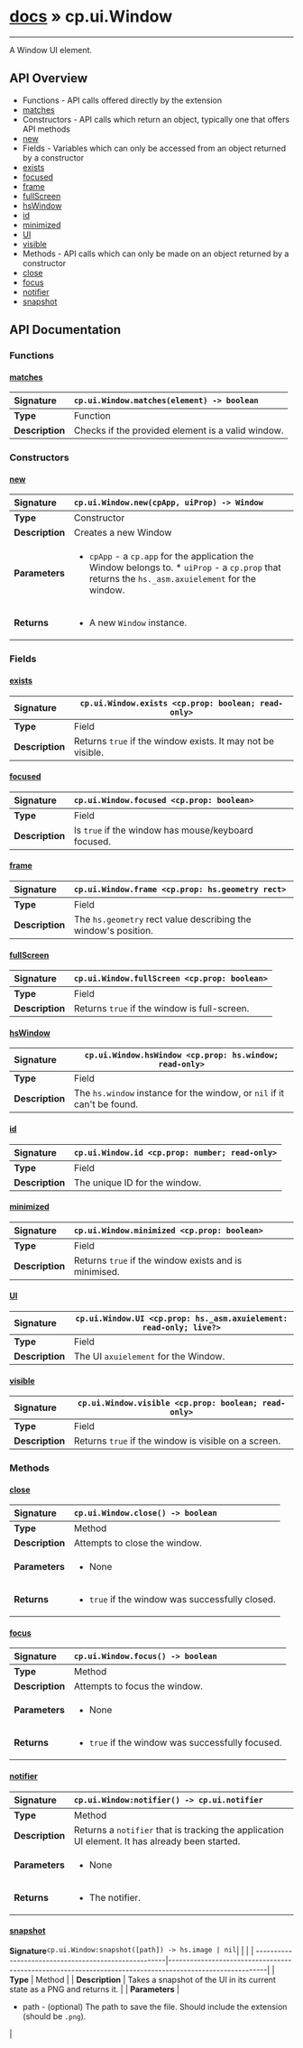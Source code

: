 # [docs](index.md) » cp.ui.Window
---

A Window UI element.

## API Overview
* Functions - API calls offered directly by the extension
 * [matches](#matches)
* Constructors - API calls which return an object, typically one that offers API methods
 * [new](#new)
* Fields - Variables which can only be accessed from an object returned by a constructor
 * [exists](#exists)
 * [focused](#focused)
 * [frame](#frame)
 * [fullScreen](#fullscreen)
 * [hsWindow](#hswindow)
 * [id](#id)
 * [minimized](#minimized)
 * [UI](#ui)
 * [visible](#visible)
* Methods - API calls which can only be made on an object returned by a constructor
 * [close](#close)
 * [focus](#focus)
 * [notifier](#notifier)
 * [snapshot](#snapshot)

## API Documentation

### Functions

#### [matches](#matches)
| <span style="float: left;">**Signature**</span> | <span style="float: left;">`cp.ui.Window.matches(element) -> boolean` </span>                                                          |
| -----------------------------------------------------|---------------------------------------------------------------------------------------------------------|
| **Type**                                             | Function |
| **Description**                                      | Checks if the provided element is a valid window. |

### Constructors

#### [new](#new)
| <span style="float: left;">**Signature**</span> | <span style="float: left;">`cp.ui.Window.new(cpApp, uiProp) -> Window` </span>                                                          |
| -----------------------------------------------------|---------------------------------------------------------------------------------------------------------|
| **Type**                                             | Constructor |
| **Description**                                      | Creates a new Window |
| **Parameters**                                       | <ul><li><code>cpApp</code>    - a <code>cp.app</code> for the application the Window belongs to. * <code>uiProp</code>   - a <code>cp.prop</code> that returns the <code>hs._asm.axuielement</code> for the window.</li></ul> |
| **Returns**                                          | <ul><li>A new <code>Window</code> instance.</li></ul> |

### Fields

#### [exists](#exists)
| <span style="float: left;">**Signature**</span> | <span style="float: left;">`cp.ui.Window.exists <cp.prop: boolean; read-only>` </span>                                                          |
| -----------------------------------------------------|---------------------------------------------------------------------------------------------------------|
| **Type**                                             | Field |
| **Description**                                      | Returns `true` if the window exists. It may not be visible. |

#### [focused](#focused)
| <span style="float: left;">**Signature**</span> | <span style="float: left;">`cp.ui.Window.focused <cp.prop: boolean>` </span>                                                          |
| -----------------------------------------------------|---------------------------------------------------------------------------------------------------------|
| **Type**                                             | Field |
| **Description**                                      | Is `true` if the window has mouse/keyboard focused. |

#### [frame](#frame)
| <span style="float: left;">**Signature**</span> | <span style="float: left;">`cp.ui.Window.frame <cp.prop: hs.geometry rect>` </span>                                                          |
| -----------------------------------------------------|---------------------------------------------------------------------------------------------------------|
| **Type**                                             | Field |
| **Description**                                      | The `hs.geometry` rect value describing the window's position. |

#### [fullScreen](#fullscreen)
| <span style="float: left;">**Signature**</span> | <span style="float: left;">`cp.ui.Window.fullScreen <cp.prop: boolean>` </span>                                                          |
| -----------------------------------------------------|---------------------------------------------------------------------------------------------------------|
| **Type**                                             | Field |
| **Description**                                      | Returns `true` if the window is full-screen. |

#### [hsWindow](#hswindow)
| <span style="float: left;">**Signature**</span> | <span style="float: left;">`cp.ui.Window.hsWindow <cp.prop: hs.window; read-only>` </span>                                                          |
| -----------------------------------------------------|---------------------------------------------------------------------------------------------------------|
| **Type**                                             | Field |
| **Description**                                      | The `hs.window` instance for the window, or `nil` if it can't be found. |

#### [id](#id)
| <span style="float: left;">**Signature**</span> | <span style="float: left;">`cp.ui.Window.id <cp.prop: number; read-only>` </span>                                                          |
| -----------------------------------------------------|---------------------------------------------------------------------------------------------------------|
| **Type**                                             | Field |
| **Description**                                      | The unique ID for the window. |

#### [minimized](#minimized)
| <span style="float: left;">**Signature**</span> | <span style="float: left;">`cp.ui.Window.minimized <cp.prop: boolean>` </span>                                                          |
| -----------------------------------------------------|---------------------------------------------------------------------------------------------------------|
| **Type**                                             | Field |
| **Description**                                      | Returns `true` if the window exists and is minimised. |

#### [UI](#ui)
| <span style="float: left;">**Signature**</span> | <span style="float: left;">`cp.ui.Window.UI <cp.prop: hs._asm.axuielement: read-only; live?>` </span>                                                          |
| -----------------------------------------------------|---------------------------------------------------------------------------------------------------------|
| **Type**                                             | Field |
| **Description**                                      | The UI `axuielement` for the Window. |

#### [visible](#visible)
| <span style="float: left;">**Signature**</span> | <span style="float: left;">`cp.ui.Window.visible <cp.prop: boolean; read-only>` </span>                                                          |
| -----------------------------------------------------|---------------------------------------------------------------------------------------------------------|
| **Type**                                             | Field |
| **Description**                                      | Returns `true` if the window is visible on a screen. |

### Methods

#### [close](#close)
| <span style="float: left;">**Signature**</span> | <span style="float: left;">`cp.ui.Window.close() -> boolean` </span>                                                          |
| -----------------------------------------------------|---------------------------------------------------------------------------------------------------------|
| **Type**                                             | Method |
| **Description**                                      | Attempts to close the window. |
| **Parameters**                                       | <ul><li>None</li></ul> |
| **Returns**                                          | <ul><li><code>true</code> if the window was successfully closed.</li></ul> |

#### [focus](#focus)
| <span style="float: left;">**Signature**</span> | <span style="float: left;">`cp.ui.Window.focus() -> boolean` </span>                                                          |
| -----------------------------------------------------|---------------------------------------------------------------------------------------------------------|
| **Type**                                             | Method |
| **Description**                                      | Attempts to focus the window. |
| **Parameters**                                       | <ul><li>None</li></ul> |
| **Returns**                                          | <ul><li><code>true</code> if the window was successfully focused.</li></ul> |

#### [notifier](#notifier)
| <span style="float: left;">**Signature**</span> | <span style="float: left;">`cp.ui.Window:notifier() -> cp.ui.notifier` </span>                                                          |
| -----------------------------------------------------|---------------------------------------------------------------------------------------------------------|
| **Type**                                             | Method |
| **Description**                                      | Returns a `notifier` that is tracking the application UI element. It has already been started. |
| **Parameters**                                       | <ul><li>None</li></ul> |
| **Returns**                                          | <ul><li>The notifier.</li></ul> |

#### [snapshot](#snapshot)
| <span style="float: left;">**Signature**</span> | <span style="float: left;">`cp.ui.Window:snapshot([path]) -> hs.image | nil` </span>                                                          |
| -----------------------------------------------------|---------------------------------------------------------------------------------------------------------|
| **Type**                                             | Method |
| **Description**                                      | Takes a snapshot of the UI in its current state as a PNG and returns it. |
| **Parameters**                                       | <ul><li>path      - (optional) The path to save the file. Should include the extension (should be <code>.png</code>).</li></ul> |

